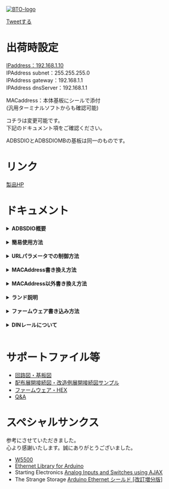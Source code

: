 [![BTO-logo](https://bit-trade-one.co.jp/wp/wp-content/uploads/2022/05/logo.png)](https://bit-trade-one.co.jp/)

<a href="https://twitter.com/share?ref_src=twsrc%5Etfw" class="twitter-share-button" data-hashtags="Arduino,ブラウザスイッチDIO,BitTradeOne,ビット・トレード・ワン" data-url="https://bit-trade-one.github.io/ADBSDIO_BrowserSwitchDIO/" data-via="BitTradeOne" data-text="ブラウザスイッチDIOサポート" data-show-count="false">Tweetする</a>
<script async src="https://platform.twitter.com/widgets.js" charset="utf-8"></script>
       
# 出荷時設定
[IPaddress：192.168.1.10](http://192.168.1.10/)  
IPAddress subnet：255.255.255.0  
IPAddress gateway：192.168.1.1  
IPAddress dnsServer：192.168.1.1  

MACaddress：本体基板にシールで添付  
(汎用ターミナルソフトからも確認可能)  

コチラは変更可能です。  
下記のドキュメント項をご確認ください。  
  
ADBSDIOとADBSDIOMBの基板は同一のものです。  
# リンク
[製品HP](https://bit-trade-one.co.jp/adbsdio/)
# ドキュメント
<details><summary><strong>ADBSDIO概要</strong> </summary>
ADBSDIOと同ネットワークの端末WEBブラウザからリレー接点のON・OFFと接点がHIGHかLOWかの監視が可能です。<br>
またターミナル経由等でMACAddressと接続に使うIPAddress等の変更が可能です。<br>
入出力接点は全点絶縁されています。<br>
入出力接点端子はM3のネジ端子とピンソケットを用意しています。お好きな方をご利用ください。<br>
</details><br>
       
<details><summary><strong>簡易使用方法</strong> </summary>
1.ADBSDIOにUSBかネジ端子から電力を供給します。ネジ端子は8~26Vの電源の入力が可能です。+-に注意して接続してください。<br><br>
2.LANケーブルを接続しADBSDIOをネットワークに接続してください。<br>
制御端末もADBSDIOと同じネットワークに接続してください。<br><br>
<img src="https://user-images.githubusercontent.com/85532743/185073396-862e1109-ad1b-4813-9fc3-05c2a0810da8.png" width="1023px"><br>
<a href="https://user-images.githubusercontent.com/85532743/185073396-862e1109-ad1b-4813-9fc3-05c2a0810da8.png">クリックで拡大</a><br><br>
       
3.端末のブラウザから<a href="http://192.168.1.10/">http://192.168.1.10/</a>  に接続します。ここから監視・制御が可能です。<br>
 <img src="https://user-images.githubusercontent.com/85532743/182108096-a6eccd78-2a58-40df-99d0-feb57033f67e.png" width="480px"><br>
4.ネジ端子、ピンソケットに入力するもの、制御するものを接続ください。<br>
ネジ端子とピンソケットは赤枠で囲んだ部分が導通しています。<br>
<img src="https://user-images.githubusercontent.com/85532743/185340369-3af2de3d-b216-49eb-99b5-b47f519a5fbc.png" width="1023px"><br><br>
<a href="https://user-images.githubusercontent.com/85532743/185340369-3af2de3d-b216-49eb-99b5-b47f519a5fbc.png">クリックで拡大</a><br><br>
<img src="https://user-images.githubusercontent.com/85532743/185077119-d89ff999-6a3d-499f-8601-80c3894757f6.png" width="1023px"><br>
<a href="https://user-images.githubusercontent.com/85532743/185077119-d89ff999-6a3d-499f-8601-80c3894757f6.png">クリックで拡大</a><br><br>
電圧入力はINの側が入力OUTの側が出力になるように接続ください。<br>
ブラウザスイッチは絶縁入力のため、入力部を駆動できる電圧が必要です。<br>
ブラウザスイッチ本体の5V出力を使うか、外部に電源を持たせて信号入力を行ってください。(DCIN 5~24V)<br>
無電圧接点出力(リレー接点出力)はCOMのC接点,NOのA接点,NCのB接点に気をつけて接続ください。(AC125V/3A, DC30V/3A)<br>
※ノイズの大きな機器をリレー接点に接続する場合は対策を行ってください。本体の動作に影響が出る可能性があります。<br>
また、比較的高い電圧を使う場合は最新の注意を払ってご使用ください。<br>
ADBSDIOのネジ端子に対応する裸端子は丸形 ニチフR0.75-3.5などです。<br>
</details><br>

<details><summary><strong>URLパラメータでの制御方法</strong> </summary>
ブラウザスイッチではURLのパラメータを確認して出力を制御しているため、以下のURLを送ることでも制御可能です。<br><br>
DO0のON<br>
http://192.168.1.10/?DO0=ON<br>
DO0のOFF<br>
http://192.168.1.10/?DO0=OFF<br>
DO1のON<br>
http://192.168.1.10/?DO1=ON<br>
DO1のOFF<br>
http://192.168.1.10/?DO1=OFF<br>
       
尚、IPアドレスを変更した場合は適宜読み替えてください。<br><br>

</details><br>

<details><summary><strong>MACAddress書き換え方法</strong> </summary>
1.ADBSDIOと設定するPCをUSBケーブルで接続してください。<br><br>
2.PC画面左下Windowsマークを右クリックし、デバイスマネージャを選び、ADBSDIOのCOMポート番号を確認してください。<br>
<img src="https://user-images.githubusercontent.com/85532743/182106724-7d3e53e5-287a-4822-9f1d-d631c9554114.png" width="720px"><br><br>
3.PCでTeraTermなどターミナルソフトを開き、COMポートを選択します。<br>
<img src="https://user-images.githubusercontent.com/85532743/182112556-10167ed1-e9e4-4793-97b2-fc00776f7911.png" width="720px"><br><br>
4.TeraTermの場合上のメニューから設定>端末を選び、送信の改行はLFを設定してください。<br>
<img src="https://user-images.githubusercontent.com/85532743/182106019-3d67f0bd-68df-48f9-9fba-882c3145b0bb.png" width="720px"><br>
<img src="https://user-images.githubusercontent.com/85532743/182108507-07e1f48a-d883-4dba-9094-e8cd899fbe43.png" width="720px"><br><br>
5.なにかボタンを押すとセッティングモードに入ります。<br>
セッティングモードに入ったら「1」と「Enter」を入力してください。<br>
 注意:入力された文字はEnterを押すまでPC画面に反映されません。<br>
<img src="https://user-images.githubusercontent.com/85532743/182110253-817634bd-0643-4e1e-b4bb-b7cb5f157b26.png" width="720px"><br><br>
6.NEW_MAC_Address？と聞いてくるので新しいMACAddressを英数字のみで入力してください。<br>
大文字小文字は関係なく大文字に変換されます。<br>
入力に失敗しエラーが出た場合は5秒待ち、キーを入力し設定モードに入るところからやり直してください。<br>
設定ができたらUSBケーブルを抜き差しするかリセットボタンを押して再起動してください。MACAddressが適応されます。<br>
<img src="https://user-images.githubusercontent.com/85532743/182110549-82d2f9dd-dc0f-417c-9e5a-4c2bad7d38f6.png" width="720px"><br>
</details><br>

<details><summary><strong>MACAddress以外書き換え方法</strong> </summary>
1.ADBSDIOと設定するPCをUSBケーブルで接続してください。<br><br>
2.PC画面左下Windowsマークを右クリックし、デバイスマネージャを選び、ADBSDIOのCOMポート番号を確認してください。<br>
<img src="https://user-images.githubusercontent.com/85532743/182106724-7d3e53e5-287a-4822-9f1d-d631c9554114.png" width="720px"><br><br>
3.PCでTeraTermなどターミナルソフトを開き、COMポートを選択します。<br>
<img src="https://user-images.githubusercontent.com/85532743/182112556-10167ed1-e9e4-4793-97b2-fc00776f7911.png" width="720px"><br><br>
4.TeraTermの場合上のメニューから設定>端末を選び、送信の改行はLFを設定してください。<br>
<img src="https://user-images.githubusercontent.com/85532743/182106019-3d67f0bd-68df-48f9-9fba-882c3145b0bb.png" width="720px"><br>
<img src="https://user-images.githubusercontent.com/85532743/182108507-07e1f48a-d883-4dba-9094-e8cd899fbe43.png" width="720px"><br><br>
5.なにかボタンを押すとセッティングモードに入ります。<br>
セッティングモードに入ったら「設定したい数字」と「Enter」を入力してください。<br>
今回は例としてIPAddressを設定します。「2」と「Enter」を入力してください。<br>
注意:入力された文字はEnterを押すまでPC画面に反映されません。<br>    
<img src="https://user-images.githubusercontent.com/85532743/189081892-27677609-07f7-4d8b-9686-bbdb5eee9417.png" width="720px"><br><br>
6.NEW_IP_Address？と聞いてくるので新しいIPAddressを数字のみで入力してください。<br>
入力に失敗しエラーが出た場合は5秒待ち、キーを入力し設定モードに入るところからやり直してください。<br>
設定ができたらUSBケーブルを抜き差しするかリセットボタンを押して再起動してください。MACAddressが適応されます。<br>
<img src="https://user-images.githubusercontent.com/85532743/182111936-3ad7e6cf-5a61-4a7d-8383-2c09b67a2ef9.png" width="720px"><br>

</details><br>

<details><summary><strong>ランド説明</strong> </summary>
ADBSDIOにはユーザがパターンカットやハンダブリッジをして設定ができるパッドが4つあります。<br>
恐れ入りますがハンダブリッジ・パターンカットをした場合保証は外れます。<br>
<img src="https://user-images.githubusercontent.com/85532743/182118702-53898fa7-c564-4b55-8915-5920560c63e0.png" width="1023px"><br>
<a href="https://user-images.githubusercontent.com/85532743/182118702-53898fa7-c564-4b55-8915-5920560c63e0.png">クリックで拡大</a><br><br>

パターンカットはランドが露出していない部分をカッターナイフで2ラインほど切ると良いです。<br>
オープンしているパターンはランドをハンダブリッジで接続すると回路が閉じます。<br>
<img src="https://user-images.githubusercontent.com/85532743/185280464-df1eaafd-8785-469e-8997-72039893e3a0.png" width="1023px"><br>

1.DI入力かAI入力か<br>
デフォルトでは絶縁のDI入力が選ばれていますが、パターンカットしてAIをハンダブリッジすることにより<br>
非絶縁AI入力が可能になります。なお、お客様の方でファームウェアを修正・書き直していただく必要があります。<br>
詳しくは回路図・ファームウェアをご確認ください。<br><br>

2.カットでブリーダ抵抗無効<br>
パターンをカットすることにより、ブリーダ抵抗が無効になり、入力側に流れる電流が減ります。<br>
詳しくは回路図をご確認ください。<br>
ブリーダ抵抗が無効の場合<br>
DC5Vを入力すると5mA，DC24Vを入力すると24mA電流が流れます。<br>
ブリーダ抵抗とは電流を多く流すために回路に並列に接続された抵抗です。<br>
接続する機器の接点定格の最小適用負荷に応じて、流れる電流を調整するために挿入されます。<br>
ブリーダ抵抗が有効の場合<br>
DC5Vを入力すると12.5mA，DC24Vを入力すると60mA電流が流れます。<br>
<br>
接続する接点に合わせて設定ください。<br><br>
<img src="https://user-images.githubusercontent.com/85532743/185068188-b91116f9-3ff9-4cda-ad21-cb990ff6aed6.png" width="1023px"><br>
<a href="https://user-images.githubusercontent.com/85532743/185068188-b91116f9-3ff9-4cda-ad21-cb990ff6aed6.png">クリックで拡大</a><br><br>
<br>
機器の接点が劣化し酸化膜が生成され小信号が伝達できなくなることを防ぐために<br>
接点部にメッキなどを施した製品は微小負荷接点対策品などと呼ばれます。<br>
<br>
接点に施しが無い、微小負荷接点対策がされていない機器は要求する最小負荷が大きく、<br>
接点に対してある程度大きな電流を流す必要があります。<br>
<br>
例えば富士電機製スーパータイマ MS4Sシリーズは、<br>
接点の最小適用負荷が DC5V10mAとなっています。<br>
この接点にはDC5V10mA以上の電圧・電流を流さないと、タイマ接点に発生する酸化皮膜などの絶縁が破壊できず、<br>
タイマ接点を閉じても電気信号が伝わらない可能性があります。<br>
<br>
ブリーダ抵抗を有効にすると、5Vの電源の場合約12mAを流すことが出来るので、<br>
タイマ接点からの信号を問題なく受け取ることが出来ます。  <br>
<br><br>
3.ブリッジでVIN端子有効<br>
ここをハンダブリッジすると、VIN端子より電源供給が可能になります。
詳しくは回路図をご確認ください。<br><br>
       
4.W5500設定<br>
ここをハンダブリッジすると、W5500の設定を変更することが出来ます。
詳しくは回路図・Wiznet社W5500のHPをご確認ください。<br><br>
</details><br>

<details><summary><strong>ファームウェア書き込み方法</strong> </summary>
       
ファームウェアはハードウェアの中に書き込まれているソフトウェアです。<br>
不具合修正や機能追加された新しいファームウェアが公開された際、<br>
ファームウェアをアップデートすることで新しい機能が使用できます。<br>
       
ADBSDIOはArduinoLeonardo互換のため、ArduinoIDEよりArduinoLeonardoを選択肢してUSBケーブル経由で<br>
ファームウェアを書き込む事ができます。<br>
なお、ArduinoIDEより書き込んだ場合ビット・トレード・ワンで付与したUSBVID・PIDではなくなります。<br>
通常使用では問題ありませんが、ADBSDIOを別の製品として再販売する場合はArduino社・弊社のUSBVID・PIDで販売することは<br>
推奨されていませんのでご注意ください。<br>
</details><br>

<details><summary><strong>DINレールについて</strong> </summary>
       
ケース付きのADBSDIOはDINレールに取り付けることが可能です。<br>
取り外しの際は白いレバーを引きながら取り外してください。<br>
</details><br>
  
# サポートファイル等
- [回路図・基板図](https://github.com/bit-trade-one/ADBSDIO_BrowserSwitchDIO/tree/master/Schematics)
- [配布展開接続図・改造例展開接続図サンプル](https://github.com/bit-trade-one/ADBSDIO_BrowserSwitchDIO/tree/master/SEQ)
- [ファームウェア・HEX](https://github.com/bit-trade-one/ADBSDIO_BrowserSwitchDIO/tree/master/Firmware) 
- [Q&A](FAQ.md)

# スペシャルサンクス
参考にさせていただきました。  
心より感謝いたします。誠にありがとうございました。

- [W5500](https://www.wiznet.io/product-item/w5500/)
- [Ethernet Library for Arduino](https://github.com/arduino-libraries/Ethernet)  
- Starting Electronics [Analog Inputs and Switches using AJAX](https://startingelectronics.org/tutorials/arduino/ethernet-shield-web-server-tutorial/AJAX-read-switches-analog/)  
- The Strange Storage [Arduino Ethernet シールド [改訂増分版]](https://www.storange.jp/2014/04/arduino-ethernet.html)
